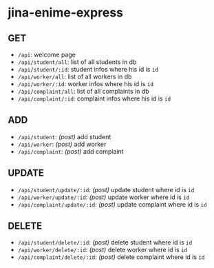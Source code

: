 # jina-enime-express

## GET

- `/api`: welcome page
- `/api/student/all`: list of all students in db
- `/api/student/:id`: student infos where his id is `id`
- `/api/worker/all`: list of all workers in db
- `/api/worker/:id`: worker infos where his id is `id`
- `/api/complaint/all`: list of all complaints in db
- `/api/complaint/:id`: complaint infos where his id is `id`

## ADD

- `/api/student`: _(post)_ add student
- `/api/worker`: _(post)_ add worker
- `/api/complaint`: _(post)_ add complaint

## UPDATE

- `/api/student/update/:id`: _(post)_ update student where id is `id`
- `/api/worker/update/:id`: _(post)_ update worker where id is `id`
- `/api/complaint/update/:id`: _(post)_ update complaint where id is `id`

## DELETE

- `/api/student/delete/:id`: _(post)_ delete student where id is `id`
- `/api/worker/delete/:id`: _(post)_ delete worker where id is `id`
- `/api/complaint/delete/:id`: _(post)_ delete complaint where id is `id`
